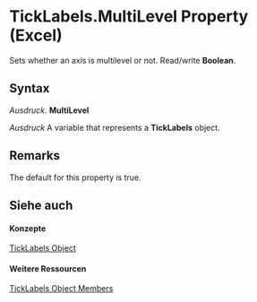 
# TickLabels.MultiLevel Property (Excel)

Sets whether an axis is multilevel or not. Read/write  **Boolean**.


## Syntax

 _Ausdruck_. **MultiLevel**

 _Ausdruck_ A variable that represents a **TickLabels** object.


## Remarks

The default for this property is true.


## Siehe auch


#### Konzepte


[TickLabels Object](fcb02bc5-fcdc-db32-168b-2d40e5552991.md)
#### Weitere Ressourcen


[TickLabels Object Members](http://msdn.microsoft.com/library/bd184951-8313-e1c9-69a6-063f5f2fd356%28Office.15%29.aspx)